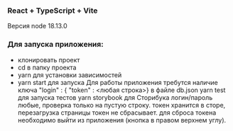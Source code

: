 ### React + TypeScript + Vite
Версия node 18.13.0
### Для запуска приложения:
- клонировать проект
- cd в папку проекта
- yarn для установки зависимостей
- yarn start для запуска
Для работы приложения требутся наличие ключа "login" : { "token" : <любая строка>} в файле db.json
yarn test для запуска тестов
yarn storybook для Сторибука
логин/пароль любые, проверка только на пустую строку.
токен хранится в сторе, перезагрузка страницы токен не сбрасывает.
для сброса токена необходимо выйти из приложения (кнопка в правом верхнем углу).
